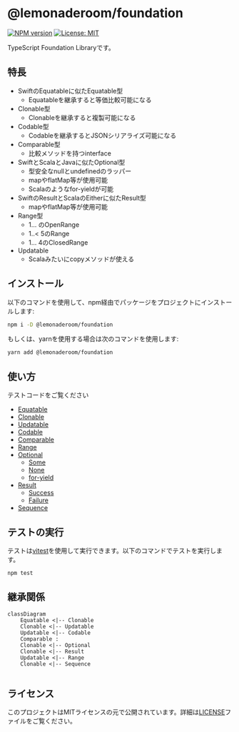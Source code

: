 # @lemonaderoom/foundation

[![NPM version](https://img.shields.io/npm/v/@lemonaderoom/foundation.svg?style=flat)](https://npmjs.org/package/@lemonaderoom/foundation)
[![License: MIT](https://img.shields.io/badge/License-MIT-yellow.svg)](https://opensource.org/licenses/MIT)

TypeScript Foundation Libraryです。

## 特長

- SwiftのEquatableに似たEquatable型
  - Equatableを継承すると等価比較可能になる
- Clonable型
  - Clonableを継承すると複製可能になる
- Codable型
  - Codableを継承するとJSONシリアライズ可能になる
- Comparable型
  - 比較メソッドを持つinterface
- SwiftとScalaとJavaに似たOptional型
  - 型安全なnullとundefinedのラッパー
  - mapやflatMap等が使用可能
  - Scalaのようなfor-yieldが可能
- SwiftのResultとScalaのEitherに似たResult型
  - mapやflatMap等が使用可能
- Range型
  - 1...  のOpenRange
  - 1..< 5のRange
  - 1... 4のClosedRange
- Updatable
  - Scalaみたいにcopyメソッドが使える

## インストール

以下のコマンドを使用して、npm経由でパッケージをプロジェクトにインストールします:

```bash
npm i -D @lemonaderoom/foundation
```

もしくは、yarnを使用する場合は次のコマンドを使用します:

```bash
yarn add @lemonaderoom/foundation
```

## 使い方

テストコードをご覧ください

- [Equatable](src/equality/equatable.test.ts)
- [Clonable](src/clone/clonable.test.ts)
- [Updatable](src/update/updatable.test.ts)
- [Codable](src/codable/codable.test.ts)
- [Comparable](src/compare/iComparable.test.ts)
- [Range](src/range/range.test.ts)
- [Optional](src/optional/optional.test.ts)
  - [Some](src/optional/some.test.ts)
  - [None](src/optional/none.test.ts)
  - [for-yield](src/for/optional-for.test.ts)
- [Result](src/result/result.test.ts)
  - [Success](src/result/success.test.ts)
  - [Failure](src/result/failure.test.ts)
- [Sequence](src/sequence/sequence.test.ts)

## テストの実行

テストは[vitest](https://github.com/vitest-dev/vitest)を使用して実行できます。以下のコマンドでテストを実行します。

```bash
npm test
```

## 継承関係

```mermaid
classDiagram
    Equatable <|-- Clonable
    Clonable <|-- Updatable
    Updatable <|-- Codable
    Comparable : 
    Clonable <|-- Optional
    Clonable <|-- Result
    Updatable <|-- Range
    Clonable <|-- Sequence
 
```

## ライセンス

このプロジェクトはMITライセンスの元で公開されています。詳細は[LICENSE](LICENSE)ファイルをご覧ください。
